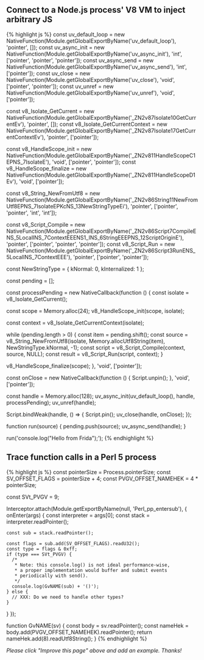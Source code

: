 ## Connect to a Node.js process' V8 VM to inject arbitrary JS

{% highlight js %}
const uv_default_loop = new NativeFunction(Module.getGlobalExportByName('uv_default_loop'), 'pointer', []);
const uv_async_init = new NativeFunction(Module.getGlobalExportByName('uv_async_init'), 'int', ['pointer', 'pointer', 'pointer']);
const uv_async_send = new NativeFunction(Module.getGlobalExportByName('uv_async_send'), 'int', ['pointer']);
const uv_close = new NativeFunction(Module.getGlobalExportByName('uv_close'), 'void', ['pointer', 'pointer']);
const uv_unref = new NativeFunction(Module.getGlobalExportByName('uv_unref'), 'void', ['pointer']);

const v8_Isolate_GetCurrent = new NativeFunction(Module.getGlobalExportByName('_ZN2v87Isolate10GetCurrentEv'), 'pointer', []);
const v8_Isolate_GetCurrentContext = new NativeFunction(Module.getGlobalExportByName('_ZN2v87Isolate17GetCurrentContextEv'), 'pointer', ['pointer']);

const v8_HandleScope_init = new NativeFunction(Module.getGlobalExportByName('_ZN2v811HandleScopeC1EPNS_7IsolateE'), 'void', ['pointer', 'pointer']);
const v8_HandleScope_finalize = new NativeFunction(Module.getGlobalExportByName('_ZN2v811HandleScopeD1Ev'), 'void', ['pointer']);

const v8_String_NewFromUtf8 = new NativeFunction(Module.getGlobalExportByName('_ZN2v86String11NewFromUtf8EPNS_7IsolateEPKcNS_13NewStringTypeEi'), 'pointer', ['pointer', 'pointer', 'int', 'int']);

const v8_Script_Compile = new NativeFunction(Module.getGlobalExportByName('_ZN2v86Script7CompileENS_5LocalINS_7ContextEEENS1_INS_6StringEEEPNS_12ScriptOriginE'), 'pointer', ['pointer', 'pointer', 'pointer']);
const v8_Script_Run = new NativeFunction(Module.getGlobalExportByName('_ZN2v86Script3RunENS_5LocalINS_7ContextEEE'), 'pointer', ['pointer', 'pointer']);

const NewStringType = {
  kNormal: 0,
  kInternalized: 1
};

const pending = [];

const processPending = new NativeCallback(function () {
  const isolate = v8_Isolate_GetCurrent();

  const scope = Memory.alloc(24);
  v8_HandleScope_init(scope, isolate);

  const context = v8_Isolate_GetCurrentContext(isolate);

  while (pending.length > 0) {
    const item = pending.shift();
    const source = v8_String_NewFromUtf8(isolate, Memory.allocUtf8String(item), NewStringType.kNormal, -1);
    const script = v8_Script_Compile(context, source, NULL);
    const result = v8_Script_Run(script, context);
  }

  v8_HandleScope_finalize(scope);
}, 'void', ['pointer']);

const onClose = new NativeCallback(function () {
  Script.unpin();
}, 'void', ['pointer']);

const handle = Memory.alloc(128);
uv_async_init(uv_default_loop(), handle, processPending);
uv_unref(handle);

Script.bindWeak(handle, () => {
  Script.pin();
  uv_close(handle, onClose);
});

function run(source) {
  pending.push(source);
  uv_async_send(handle);
}

run('console.log("Hello from Frida");');
{% endhighlight %}

## Trace function calls in a Perl 5 process

{% highlight js %}
const pointerSize = Process.pointerSize;
const SV_OFFSET_FLAGS = pointerSize + 4;
const PVGV_OFFSET_NAMEHEK = 4 * pointerSize;

const SVt_PVGV = 9;

Interceptor.attach(Module.getExportByName(null, 'Perl_pp_entersub'), {
  onEnter(args) {
    const interpreter = args[0];
    const stack = interpreter.readPointer();

    const sub = stack.readPointer();

    const flags = sub.add(SV_OFFSET_FLAGS).readU32();
    const type = flags & 0xff;
    if (type === SVt_PVGV) {
      /*
       * Note: this console.log() is not ideal performance-wise,
       * a proper implementation would buffer and submit events
       * periodically with send().
       */
      console.log(GvNAME(sub) + '()');
    } else {
      // XXX: Do we need to handle other types?
    }
  }
});

function GvNAME(sv) {
  const body = sv.readPointer();
  const nameHek = body.add(PVGV_OFFSET_NAMEHEK).readPointer();
  return nameHek.add(8).readUtf8String();
}
{% endhighlight %}

_Please click "Improve this page" above and add an example. Thanks!_
